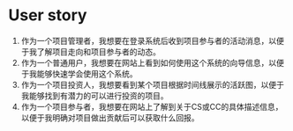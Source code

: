 # User story

1. 作为一个项目管理者，我想要在登录系统后收到项目参与者的活动消息，以便于我了解项目走向和项目参与者的动态。
2. 作为一个普通用户，我想要在网站上看到如何使用这个系统的向导信息，以便于我能够快速学会使用这个系统。
3. 作为一个项目投资人，我想要看到某个项目根据时间线展示的活跃图，以便于我能够找到有潜力的可以进行投资的项目。
4. 作为一个项目参与者，我想要在网站上了解到关于CS或CC的具体描述信息，以便于我明确对项目做出贡献后可以获取什么回报。

